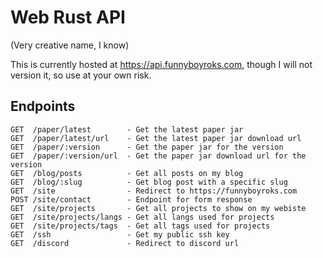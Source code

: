# Web Rust API

(Very creative name, I know)

This is currently hosted at <https://api.funnyboyroks.com>, though I
will not version it, so use at your own risk.

## Endpoints

```
GET  /paper/latest        - Get the latest paper jar
GET  /paper/latest/url    - Get the latest paper jar download url
GET  /paper/:version      - Get the paper jar for the version
GET  /paper/:version/url  - Get the paper jar download url for the version
GET  /blog/posts          - Get all posts on my blog
GET  /blog/:slug          - Get blog post with a specific slug
GET  /site                - Redirect to https://funnyboyroks.com
POST /site/contact        - Endpoint for form response
GET  /site/projects       - Get all projects to show on my webiste
GET  /site/projects/langs - Get all langs used for projects
GET  /site/projects/tags  - Get all tags used for projects
GET  /ssh                 - Get my public ssh key
GET  /discord             - Redirect to discord url
```
